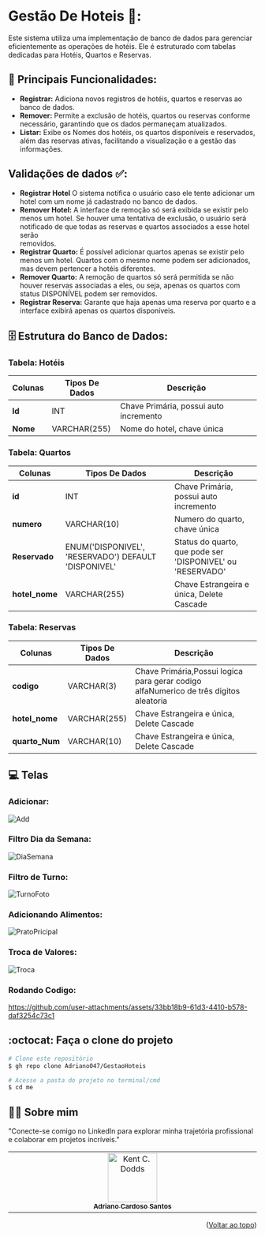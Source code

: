 <a id="readme-top"></a>
# Gestão De Hoteis 🏨:
Este sistema utiliza uma implementação de banco de dados para gerenciar eficientemente as operações de hotéis. Ele é estruturado com tabelas dedicadas para Hotéis, Quartos e Reservas.

## 🔧 Principais Funcionalidades: 
 - **Registrar:** Adiciona novos registros de hotéis, quartos e reservas ao banco de dados.
 - **Remover:** Permite a exclusão de hotéis, quartos ou reservas conforme necessário, garantindo que os dados permaneçam atualizados.
 - **Listar:** Exibe os Nomes dos hotéis, os quartos disponíveis e reservados, além das reservas ativas, facilitando a visualização e a gestão das informações.

## Validações de dados ✅:
- **Registrar Hotel** O sistema notifica o usuário caso ele tente adicionar um hotel com um nome já cadastrado no banco de dados.
- **Remover Hotel:** A interface de remoção só será exibida se existir pelo menos um hotel. Se houver uma tentativa de exclusão, o usuário será notificado de que todas as reservas e quartos associados a esse hotel serão   
    removidos.
- **Registrar Quarto:**  É possível adicionar quartos apenas se existir pelo menos um hotel. Quartos com o mesmo nome podem ser adicionados, mas devem pertencer a hotéis diferentes.
- **Remover Quarto:** A remoção de quartos só será permitida se não houver reservas associadas a eles, ou seja, apenas os quartos com status DISPONÍVEL podem ser removidos.
- **Registrar Reserva:** Garante que haja apenas uma reserva por quarto e a interface exibirá apenas os quartos disponíveis.

## 🗄️ Estrutura do Banco de Dados:
###  Tabela: Hotéis
| Colunas  |  Tipos De Dados  |  Descrição             |
|----------| ---------------- |------------------------|
| **Id**   |       INT        |  Chave Primária, possui auto incremento             |
| **Nome** |  VARCHAR(255)    |  Nome do hotel, chave única                   |

### Tabela: Quartos
| Colunas  |  Tipos De Dados  |  Descrição             |
|----------| ---------------- |------------------------|
| **id**         |       INT        | Chave Primária, possui auto incremento  |
| **numero**     |  VARCHAR(10)   |  Numero do quarto, chave única                      | 
| **Reservado**  |  ENUM('DISPONIVEL', 'RESERVADO') DEFAULT 'DISPONIVEL'        | Status do quarto, que pode ser 'DISPONIVEL' ou 'RESERVADO'            |
| **hotel_nome** |  VARCHAR(255)   |   Chave Estrangeira e única, Delete Cascade                    |

### Tabela: Reservas
| Colunas  |  Tipos De Dados  |  Descrição             |
|----------| ---------------- |------------------------|
| **codigo**     |  VARCHAR(3)      |  Chave Primária,Possui logica para gerar codigo alfaNumerico de três digitos aleatoria |
| **hotel_nome** |  VARCHAR(255)    |  Chave Estrangeira e única, Delete Cascade                      |
| **quarto_Num** |  VARCHAR(10)     |  Chave Estrangeira e única, Delete Cascade                      |

## 💻 Telas 
### Adicionar:
![Add](https://github.com/user-attachments/assets/7e7179ff-618f-4690-a5b9-cce4deb17398)

### Filtro Dia da Semana:
![DiaSemana](https://github.com/user-attachments/assets/96168368-9150-4f59-9d09-fc0af5e3593c)


### Filtro de Turno:
![TurnoFoto](https://github.com/user-attachments/assets/b97a26dc-4ba6-4cd0-9fda-ff8f1d0926ee)

### Adicionando Alimentos:
![PratoPricipal](https://github.com/user-attachments/assets/9068c204-f885-46f4-9cc8-89bb484af716)

### Troca de Valores: 
![Troca](https://github.com/user-attachments/assets/ba29632d-10ab-41e9-a331-395e5b04769a)

### Rodando Codigo:
https://github.com/user-attachments/assets/33bb18b9-61d3-4410-b578-daf3254c73c1



## :octocat: Faça o clone do projeto

```bash
# Clone este repositório
$ gh repo clone Adriano047/GestaoHoteis

# Acesse a pasta do projeto no terminal/cmd
$ cd me

```
## 👨‍🔧 Sobre mim
"Conecte-se comigo no LinkedIn para explorar minha trajetória profissional e colaborar em projetos incríveis."
<table>
  <tbody>
    <tr>
      <td align="center" valign="top" width="14.28%"><a href="https://www.linkedin.com/in/cardosodev047/"><img src="https://media.licdn.com/dms/image/v2/D4D03AQFRff9YjluTHQ/profile-displayphoto-shrink_400_400/profile-displayphoto-shrink_400_400/0/1713879990636?e=2147483647&v=beta&t=AIThEkfC267uJ_bVz5bpXdPbuvQlDzdWdeb4JgeSkxQ" width="100px;" alt="Kent C. Dodds"/><br /><sub><b>Adriano Cardoso Santos</b></sub></a><br />
    </tr>
  </tbody>
</table>

<p align="right">(<a href="#readme-top">Voltar ao topo</a>)</p>





